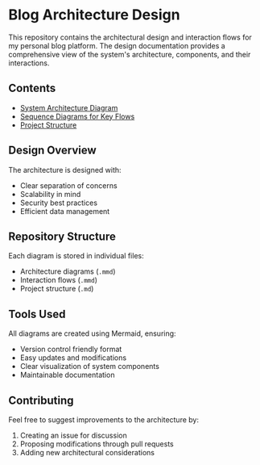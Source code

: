 # Blog Architecture Design

This repository contains the architectural design and interaction flows for my personal blog platform. The design documentation provides a comprehensive view of the system's architecture, components, and their interactions.

## Contents

- [System Architecture Diagram](./blog-architecture/blog-architecture-design.mmd)
- [Sequence Diagrams for Key Flows](./interaction-flows)
- [Project Structure](./project-structure/project-structure.md)

## Design Overview

The architecture is designed with:
- Clear separation of concerns
- Scalability in mind
- Security best practices
- Efficient data management

## Repository Structure

Each diagram is stored in individual files:
- Architecture diagrams (`.mmd`)
- Interaction flows (`.mmd`)
- Project structure (`.md`)

## Tools Used

All diagrams are created using Mermaid, ensuring:
- Version control friendly format
- Easy updates and modifications
- Clear visualization of system components
- Maintainable documentation

## Contributing

Feel free to suggest improvements to the architecture by:
1. Creating an issue for discussion
2. Proposing modifications through pull requests
3. Adding new architectural considerations